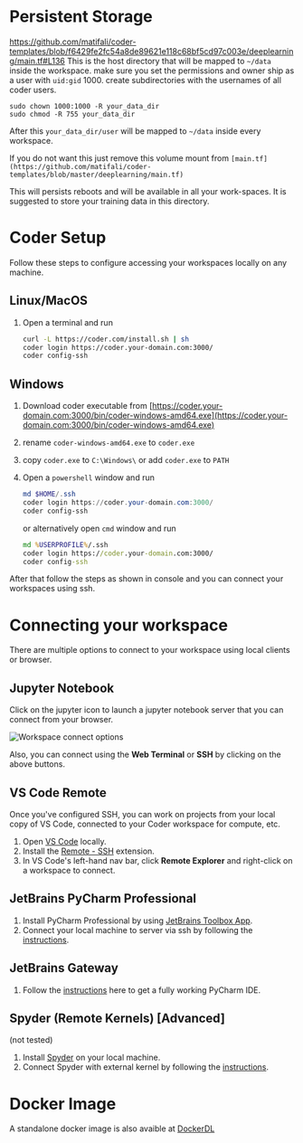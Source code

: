 # Persistent Storage
https://github.com/matifali/coder-templates/blob/f6429fe2fc54a8de89621e118c68bf5cd97c003e/deeplearning/main.tf#L136
This is the host directory that will be mapped to `~/data` inside the workspace. make sure you set the permissions and owner ship as a user with `uid:gid` 1000. create subdirectories with the usernames of all coder users.
```console
sudo chown 1000:1000 -R your_data_dir
sudo chmod -R 755 your_data_dir
```
After this `your_data_dir/user` will be mapped to `~/data` inside every workspace.

If you do not want this just remove this volume mount from `[main.tf](https://github.com/matifali/coder-templates/blob/master/deeplearning/main.tf)`

This will persists reboots and will be available in all your work-spaces. It is suggested to store your training data in this directory.

# Coder Setup

Follow these steps to configure accessing your workspaces locally on any machine.

## Linux/MacOS

1. Open a terminal and run

   ```bash
   curl -L https://coder.com/install.sh | sh   
   coder login https://coder.your-domain.com:3000/
   coder config-ssh
   ```

## Windows

1. Download coder executable from [https://coder.your-domain.com:3000/bin/coder-windows-amd64.exe](https://coder.your-domain.com:3000/bin/coder-windows-amd64.exe)

2. rename `coder-windows-amd64.exe` to `coder.exe`

3. copy `coder.exe` to `C:\Windows\` 
   or
   add `coder.exe` to `PATH`

4. Open a `powershell` window and run 

   ```powershell
   md $HOME/.ssh
   coder login https://coder.your-domain.com:3000/
   coder config-ssh
   ```

   or alternatively open `cmd` window and run

   ```cmd
   md %USERPROFILE%/.ssh
   coder login https://coder.your-domain.com:3000/
   coder config-ssh
   ```

After that follow the steps as shown in console and you can connect your workspaces using ssh.


# Connecting your workspace

There are multiple options to connect to your workspace using local clients or browser.

##  Jupyter Notebook

Click on the jupyter icon to launch a jupyter notebook server that you can connect from your browser.

![Workspace connect options](https://i.ibb.co/ZLCHXf1/workspace-connect.png)

Also, you can connect using the **Web Terminal** or **SSH** by clicking on the above buttons.

##  VS Code Remote

Once you've configured SSH, you can work on projects from your local copy of VS Code, connected to your Coder workspace for compute, etc.

1. Open [VS Code](https://code.visualstudio.com/download) locally.
2. Install the [Remote - SSH](https://marketplace.visualstudio.com/items?itemName=ms-vscode-remote.remote-ssh) extension.
3. In VS Code's left-hand nav bar, click **Remote Explorer** and right-click on a workspace to connect.

## JetBrains PyCharm Professional
1. Install PyCharm Professional by using [JetBrains Toolbox App](https://www.jetbrains.com/toolbox-app/).
2. Connect your local machine to server via ssh by following the [instructions](https://www.jetbrains.com/help/pycharm/configuring-remote-interpreters-via-ssh.html#prereq).

## JetBrains Gateway
1. Follow the [instructions](https://coder.com/docs/coder-oss/latest/ides/gateway) here to get a fully working PyCharm IDE.

## Spyder (Remote Kernels) [Advanced]
(not tested)

1. Install [Spyder](https://docs.spyder-ide.org/current/installation.html) on your local machine.
2. Connect Spyder with external kernel by following the [instructions](https://docs.spyder-ide.org/current/panes/ipythonconsole.html#using-external-kernels).

# Docker Image
A standalone docker image is also avaible at [DockerDL](https://github.com/matifali/DockerDL)
